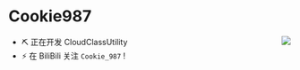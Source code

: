 # Cookie987

<img align="right" src="https://github-readme-stats.vercel.app/api?username=cookie987&show_icons=true&theme=github_dark" />

- ⛏️ 正在开发 CloudClassUtility
- ⚡ 在 BiliBili 关注 `Cookie_987` !
